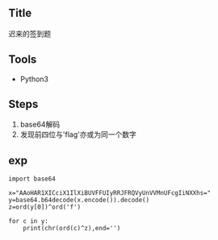 ## Title

迟来的签到题

## Tools

- Python3

## Steps
1. base64解码
2. 发现前四位与'flag'亦或为同一个数字

## exp
```python3
import base64

x="AAoHAR1XICciX1IlXiBUVFFUIyRRJFRQVyUnVVMnUFcgIiNXXhs="
y=base64.b64decode(x.encode()).decode()
z=ord(y[0])^ord('f')

for c in y:
    print(chr(ord(c)^z),end='')
```
